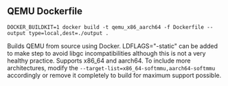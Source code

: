 ## QEMU Dockerfile
```
DOCKER_BUILDKIT=1 docker build -t qemu_x86_aarch64 -f Dockerfile --output type=local,dest=./output .

```

Builds QEMU from source using Docker. LDFLAGS="-static" can be added to make step to avoid libgc incompatibilities although this is not a very healthy practice.
Supports x86_64 and aarch64. To include more architectures, modify the `--target-list=x86_64-softmmu,aarch64-softmmu` accordingly or remove it completely to build for maximum support possible. 
